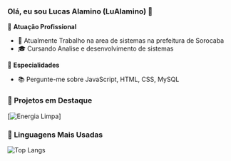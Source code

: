 ### Olá, eu sou Lucas Alamino (LuAlamino) 👋

🏢 **Atuação Profissional**
- 🚀 Atualmente Trabalho na area de sistemas na prefeitura de Sorocaba
- 🎓 Cursando Analise e desenvolvimento de sistemas

📱 **Especialidades**
- 📚 Pergunte-me sobre JavaScript, HTML, CSS, MySQL

### 📌 Projetos em Destaque

[![Energia Limpa](https://github-readme-stats.vercel.app/api/pin/?username=falvojr&repo=santander-dev-week-2023)]

### 🚀 Linguagens Mais Usadas

![Top Langs](https://github-readme-stats.vercel.app/api/top-langs/?username=LuAlamino&layout=compact)

